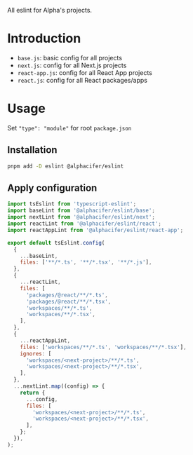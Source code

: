 All eslint for Alpha's projects.

# Introduction

- `base.js`: basic config for all projects
- `next.js`: config for all Next.js projects
- `react-app.js`: config for all React App projects
- `react.js`: config for all React packages/apps

# Usage

Set `"type": "module"` for root `package.json`

## Installation

```sh
pnpm add -D eslint @alphacifer/eslint
```

## Apply configuration

```js
import tsEslint from 'typescript-eslint';
import baseLint from '@alphacifer/eslint/base';
import nextLint from '@alphacifer/eslint/next';
import reactLint from '@alphacifer/eslint/react';
import reactAppLint from '@alphacifer/eslint/react-app';

export default tsEslint.config(
  {
    ...baseLint,
    files: ['**/*.ts', '**/*.tsx', '**/*.js'],
  },
  {
    ...reactLint,
    files: [
      'packages/@react/**/*.ts',
      'packages/@react/**/*.tsx',
      'workspaces/**/*.ts',
      'workspaces/**/*.tsx',
    ],
  },
  {
    ...reactAppLint,
    files: ['workspaces/**/*.ts', 'workspaces/**/*.tsx'],
    ignores: [
      'workspaces/<next-project>/**/*.ts',
      'workspaces/<next-project>/**/*.tsx',
    ],
  },
  ...nextLint.map((config) => {
    return {
      ...config,
      files: [
        'workspaces/<next-project>/**/*.ts',
        'workspaces/<next-project>/**/*.tsx',
      ],
    };
  }),
);
```
